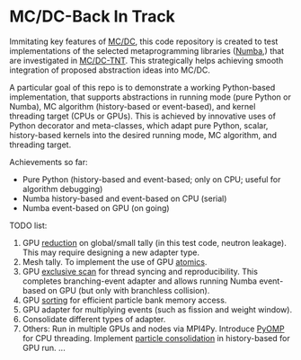 # MC/DC-Back In Track

Immitating key features of [MC/DC](https://github.com/CEMeNT-PSAAP/MCDC), this code repository is created to test implementations of the selected metaprogramming libraries ([Numba](https://numba.readthedocs.io/en/stable/index.html),) that are investigated in [MC/DC-TNT](https://github.com/CEMeNT-PSAAP/MCDC-TNT). This strategically helps achieving smooth integration of proposed abstraction ideas into MC/DC.

A particular goal of this repo is to demonstrate a working Python-based implementation, that supports abstractions in running mode (pure Python or Numba), MC algorithm (history-based or event-based), and kernel threading target (CPUs or GPUs). This is achieved by innovative uses of Python decorator and meta-classes, which adapt pure Python, scalar, history-based kernels into the desired running mode, MC algorithm, and threading target.

Achievements so far:
* Pure Python (history-based and event-based; only on CPU; useful for algorithm debugging)
* Numba history-based and event-based on CPU (serial)
* Numba event-based on GPU (on going)

TODO list:
1. GPU [reduction](https://numba.readthedocs.io/en/stable/cuda/reduction.html?highlight=reduction) on global/small tally (in this test code, neutron leakage). This may require designing a new adapter type.
2. Mesh tally. To implement the use of GPU [atomics](https://numba.readthedocs.io/en/stable/cuda/intrinsics.html?highlight=atomic).
3. GPU [exclusive scan](https://developer.nvidia.com/gpugems/gpugems3/part-vi-gpu-computing/chapter-39-parallel-prefix-sum-scan-cuda) for thread syncing and reproducibility. This completes branching-event adapter and allows running Numba event-based on GPU (but only with branchless collision).
4. GPU [sorting](https://developer.nvidia.com/gpugems/gpugems2/part-vi-simulation-and-numerical-algorithms/chapter-46-improved-gpu-sorting) for efficient particle bank memory access.
5. GPU adapter for multiplying events (such as fission and weight window).
6. Consolidate different types of adapter.
7. Others: Run in multiple GPUs and nodes via MPI4Py. Introduce [PyOMP](https://tigress-web.princeton.edu/~jdh4/PyOMPintro.pdf) for CPU threading. Implement [particle consolidation](https://www.sciencedirect.com/science/article/pii/S0306454917304231?via%3Dihub) in history-based for GPU run. ...
